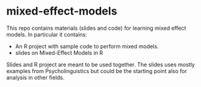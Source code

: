 # mixed-effect-models
This repo contains materials (slides and code) for learning mixed effect models.
In particular it contains:

* An R project with sample code to perform mixed models.
* slides on Mixed-Effect Models in R

Slides and R project are meant to be used together.
The slides uses mostly examples from Psycholinguistics but could be the starting point also for analysis in other fields.
